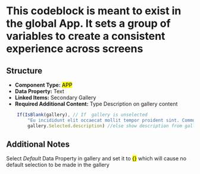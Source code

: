 # This codeblock is meant to exist in the global App. It sets a group of variables to create a consistent experience across screens

## Structure

- **Component Type:** <mark>APP</mark>
- **Data Property:** Text
- **Linked Items:** Secondary Gallery
- **Required Additional Content:** Type Description on gallery content

```js
    If(IsBlank(gallery), // If  gallery is unselected
        "Eu incididunt elit occaecat mollit tempor proident sint. Commodo voluptate voluptate qui esse minim aliquip. Sunt labore nulla reprehenderit aliqua." //Some Default Statement
        gallery.Selected.description) //else show description from gallery's selected item
```

## Additional Notes

Select _Default_ Data Property in gallery and set it to <mark>{}</mark> which will cause no default selection to be made in the gallery
